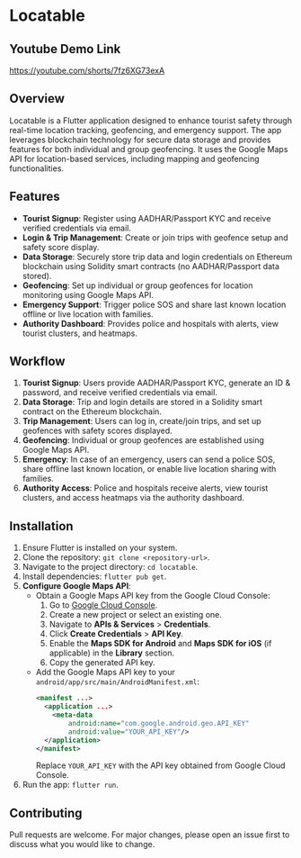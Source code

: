 # Locatable

## Youtube Demo Link
https://youtube.com/shorts/7fz6XG73exA

## Overview
Locatable is a Flutter application designed to enhance tourist safety through real-time location tracking, geofencing, and emergency support. The app leverages blockchain technology for secure data storage and provides features for both individual and group geofencing. It uses the Google Maps API for location-based services, including mapping and geofencing functionalities.

## Features
- **Tourist Signup**: Register using AADHAR/Passport KYC and receive verified credentials via email.
- **Login & Trip Management**: Create or join trips with geofence setup and safety score display.
- **Data Storage**: Securely store trip data and login credentials on Ethereum blockchain using Solidity smart contracts (no AADHAR/Passport data stored).
- **Geofencing**: Set up individual or group geofences for location monitoring using Google Maps API.
- **Emergency Support**: Trigger police SOS and share last known location offline or live location with families.
- **Authority Dashboard**: Provides police and hospitals with alerts, view tourist clusters, and heatmaps.

## Workflow
1. **Tourist Signup**: Users provide AADHAR/Passport KYC, generate an ID & password, and receive verified credentials via email.
2. **Data Storage**: Trip and login details are stored in a Solidity smart contract on the Ethereum blockchain.
3. **Trip Management**: Users can log in, create/join trips, and set up geofences with safety scores displayed.
4. **Geofencing**: Individual or group geofences are established using Google Maps API.
5. **Emergency**: In case of an emergency, users can send a police SOS, share offline last known location, or enable live location sharing with families.
6. **Authority Access**: Police and hospitals receive alerts, view tourist clusters, and access heatmaps via the authority dashboard.

## Installation
1. Ensure Flutter is installed on your system.
2. Clone the repository: `git clone <repository-url>`.
3. Navigate to the project directory: `cd locatable`.
4. Install dependencies: `flutter pub get`.
5. **Configure Google Maps API**:
   - Obtain a Google Maps API key from the Google Cloud Console:
     1. Go to [Google Cloud Console](https://console.cloud.google.com/).
     2. Create a new project or select an existing one.
     3. Navigate to **APIs & Services** > **Credentials**.
     4. Click **Create Credentials** > **API Key**.
     5. Enable the **Maps SDK for Android** and **Maps SDK for iOS** (if applicable) in the **Library** section.
     6. Copy the generated API key.
   - Add the Google Maps API key to your `android/app/src/main/AndroidManifest.xml`:
     ```xml
     <manifest ...>
       <application ...>
         <meta-data
             android:name="com.google.android.geo.API_KEY"
             android:value="YOUR_API_KEY"/>
       </application>
     </manifest>
     ```
     Replace `YOUR_API_KEY` with the API key obtained from Google Cloud Console.
6. Run the app: `flutter run`.

## Contributing
Pull requests are welcome. For major changes, please open an issue first to discuss what you would like to change.



